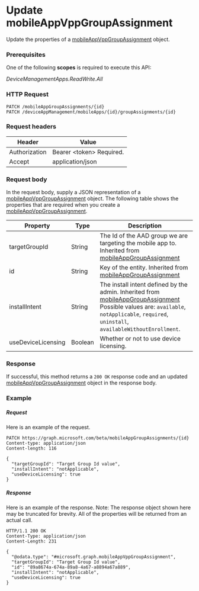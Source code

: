 ﻿# Update mobileAppVppGroupAssignment
Update the properties of a [mobileAppVppGroupAssignment](../resources/intune_apps_mobileappvppgroupassignment.md) object.
### Prerequisites
One of the following **scopes** is required to execute this API:

*DeviceManagementApps.ReadWrite.All*
### HTTP Request
<!-- {
  "blockType": "ignored"
}
-->
```http
PATCH /mobileAppGroupAssignments/{id}
PATCH /deviceAppManagement/mobileApps/{id}/groupAssignments/{id}
```

### Request headers
|Header|Value|
|---|---|
|Authorization|Bearer &lt;token&gt; Required.|
|Accept|application/json|

### Request body
In the request body, supply a JSON representation of a [mobileAppVppGroupAssignment](../resources/intune_apps_mobileappvppgroupassignment.md) object.
The following table shows the properties that are required when you create a [mobileAppVppGroupAssignment](../resources/intune_apps_mobileappvppgroupassignment.md).

|Property|Type|Description|
|---|---|---|
|targetGroupId|String|The Id of the AAD group we are targeting the mobile app to. Inherited from [mobileAppGroupAssignment](../resources/intune_apps_mobileappgroupassignment.md)|
|id|String|Key of the entity. Inherited from [mobileAppGroupAssignment](../resources/intune_apps_mobileappgroupassignment.md)|
|installIntent|String|The install intent defined by the admin. Inherited from [mobileAppGroupAssignment](../resources/intune_apps_mobileappgroupassignment.md) Possible values are: `available`, `notApplicable`, `required`, `uninstall`, `availableWithoutEnrollment`.|
|useDeviceLicensing|Boolean|Whether or not to use device licensing.|



### Response
If successful, this method returns a `200 OK` response code and an updated [mobileAppVppGroupAssignment](../resources/intune_apps_mobileappvppgroupassignment.md) object in the response body.

### Example
##### Request
Here is an example of the request.
```http
PATCH https://graph.microsoft.com/beta/mobileAppGroupAssignments/{id}
Content-type: application/json
Content-length: 116

{
  "targetGroupId": "Target Group Id value",
  "installIntent": "notApplicable",
  "useDeviceLicensing": true
}
```

##### Response
Here is an example of the response. Note: The response object shown here may be truncated for brevity. All of the properties will be returned from an actual call.
```http
HTTP/1.1 200 OK
Content-Type: application/json
Content-Length: 231

{
  "@odata.type": "#microsoft.graph.mobileAppVppGroupAssignment",
  "targetGroupId": "Target Group Id value",
  "id": "89a8674a-674a-89a8-4a67-a8894a67a889",
  "installIntent": "notApplicable",
  "useDeviceLicensing": true
}
```



